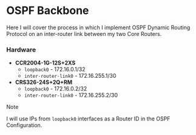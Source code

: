 # OSPF Backbone

Here I will cover the process in which I implement OSPF Dynamic Routing Protocol on an inter-router link between my two Core Routers.

### Hardware

*   **CCR2004-1G-12S+2XS**
    *   `loopback0` - 172.16.0.1/32
    *   `inter-router-link0` - 172.16.255.1/30
*   **CRS326-24S+2Q+RM**
    *   `loopback0` - 172.16.0.2/32
    *   `inter-router-link0` - 172.16.255.2/30

> [!NOTE]
> I will use IPs from `loopback0` interfaces as a Router ID in the OSPF Configuration.

